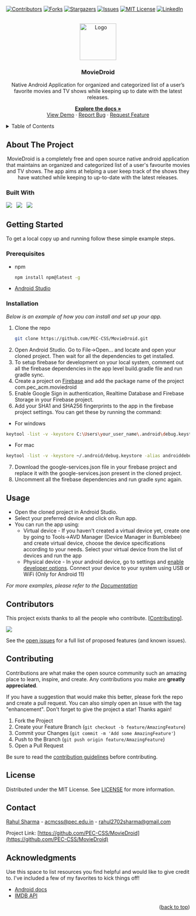 <div id="top"></div>

<!-- PROJECT SHIELDS -->
[![Contributors][contributors-shield]][contributors-url]
[![Forks][forks-shield]][forks-url]
[![Stargazers][stars-shield]][stars-url]
[![Issues][issues-shield]][issues-url]
[![MIT License][license-shield]][license-url]
[![LinkedIn][linkedin-shield]][linkedin-url]

<!-- PROJECT LOGO -->
<br />
<div align="center">
  <a href="https://github.com/PEC-CSS/MovieDroid">
    <img src="assets/logo.png" alt="Logo" width="100" height="100" />
  </a>

  <h3 align="center">MovieDroid</h3>

  <p align="center">
    <p>Native Android Application for organized and categorized list of a user’s favorite movies and TV shows while keeping up to date with the latest releases.</p> 
    
  <a href="https://github.com/PEC-CSS/MovieDroid"><strong>Explore the docs »</strong></a>
    <br />
    <a href="https://github.com/PEC-CSS/MovieDroid">View Demo</a>
    ·
    <a href="https://github.com/PEC-CSS/MovieDroid/issues">Report Bug</a>
    ·
    <a href="https://github.com/PEC-CSS/MovieDroid/issues">Request Feature</a>
  </p>
</div>


<!-- TABLE OF CONTENTS -->
<details>
  <summary>Table of Contents</summary>
  <ol>
    <li>
        <a href="#about-the-project">About The Project</a>
        <ul>
          <li><a href="#built-with">Built With</a></li>
        </ul>
      </li>
      <li>
        <a href="#getting-started">Getting Started</a>
        <ul>
          <li><a href="#prerequisites">Prerequisites</a></li>
          <li><a href="#installation">Installation</a></li>
        </ul>
      </li>
      <li><a href="#usage">Usage</a></li>
      <li><a href="#roadmap">Roadmap</a></li>
      <li><a href="#contributing">Contributing</a></li>
      <li><a href="#license">License</a></li>
      <li><a href="#contact">Contact</a></li>
      <li><a href="#acknowledgments">Acknowledgments</a></li>
  </ol>
</details>



<!-- ABOUT THE PROJECT -->
## About The Project

<p align='middle'>
  <!-- <img src='assets/loginScreen.gif' alt='Login Screen' width='200' />
  <img src='assets/stockScreenAndWatchlist.gif' alt='Stock Screen and Watchlist' width='200' />
  <img src='assets/aboutAndProfileScreen.gif' alt='About and Profile Screen' width='200' />
  <img src='assets/searchScreen.gif' alt='Search Screen' width='200' /> -->
  MovieDroid is a completely free and open source native android application that maintains an organized and categorized list of a user's favourite movies and TV shows. The app aims at helping a user keep track of the shows they have watched while keeping to up-to-date with the latest releases.
</p>


### Built With
<a href="https://www.java.com/en/"><img src="https://img.shields.io/badge/Java-ED8B00?style=for-the-badge&logo=java&logoColor=white"  ></a> &nbsp; 
<a href="https://kotlinlang.org/"><img src="https://img.shields.io/badge/Kotlin-0095D5?&style=for-the-badge&logo=kotlin&logoColor=white" /></a> &nbsp; 
<a href="https://firebase.google.com///"><img src="https://img.shields.io/badge/firebase-ffca28?style=for-the-badge&logo=firebase&logoColor=black" /></a>



<!-- GETTING STARTED -->
## Getting Started

To get a local copy up and running follow these simple example steps.

### Prerequisites

* npm
  ```sh
  npm install npm@latest -g
  ```
* [Android Studio](https://developer.android.com/studio)

### Installation

_Below is an example of how you can install and set up your app._

<!-- 1. Get a free API Key at [https://example.com](https://example.com) -->
1. Clone the repo
   ```sh
   git clone https://github.com/PEC-CSS/MovieDroid.git
   ```
2. Open Android Studio. Go to File->Open... and locate and open your cloned project. Then wait for all the dependencies to get installed.
3. To setup firebase for development on your local system, comment out all the firebase dependencies in the app level build.gradle file and run gradle sync.
4. Create a project on [Firebase](https://console.firebase.google.com/u/0/) and add the package name of the project com.pec_acm.moviedroid
5. Enable Google Sign in authentication, Realtime Database and Firebase Storage in your Firebase project.
6. Add your SHA1 and SHA256 fingerprints to the app in the firebase project settings. You can get these by running the command:
  - For windows
  ```sh
keytool -list -v -keystore C:\Users\your_user_name\.android\debug.keystore -alias androiddebugkey -storepass android -keypass android
```
  - For mac
  ```sh
keytool -list -v -keystore ~/.android/debug.keystore -alias androiddebugkey -storepass android -keypass android
```
7. Download the google-services.json file in your firebase project and replace it with the google-services.json present in the cloned project.
8. Uncomment all the firebase dependencies and run gradle sync again.
<!-- 4. Enter your API in `config.js`
   ```js
   const API_KEY = 'ENTER YOUR API';
   ``` -->


<!-- USAGE EXAMPLES -->
## Usage

- Open the cloned project in Android Studio.
- Select your preferred device and click on Run app.
- You can run the app using:
  - Virtual device - If you haven't created a virtual device yet, create one by going to Tools->AVD Manager (Device Manager in Bumblebee) and create virtual device, choose the device specifications according to your needs.
Select your virtual device from the list of devices and run the app
  - Physical device -  In your android device, go to settings and [enable developer options](https://developer.android.com/studio/debug/dev-options#enable).
Connect your device to your system using USB or WiFi (Only for Android 11) 

_For more examples, please refer to the [Documentation](https://example.com)_



<!-- ROADMAP -->
<!-- ## Roadmap
- [x] Add Changelog
- [x] Add back to top links
- [ ] Add Additional Templates w/ Examples
- [ ] Add "components" document to easily copy & paste sections of the readme
- [ ] Multi-language Support
    - [ ] Chinese
    - [ ] Spanish -->
<!-- CONTRIBUTORS -->
## Contributors
This project exists thanks to all the people who contribute. [<a href="#contributing">Contributing</a>].

<a href="https://github.com/PEC-CSS/MovieDroid/graphs/contributors">
  <img src="https://contrib.rocks/image?repo=PEC-CSS/MovieDroid" />
</a>

See the [open issues](https://github.com/PEC-CSS/MovieDroid/issues) for a full list of proposed features (and known issues).



<!-- CONTRIBUTING -->
## Contributing

Contributions are what make the open source community such an amazing place to learn, inspire, and create. Any contributions you make are **greatly appreciated**.

If you have a suggestion that would make this better, please fork the repo and create a pull request. You can also simply open an issue with the tag "enhancement".
Don't forget to give the project a star! Thanks again!

1. Fork the Project
2. Create your Feature Branch (`git checkout -b feature/AmazingFeature`)
3. Commit your Changes (`git commit -m 'Add some AmazingFeature'`)
4. Push to the Branch (`git push origin feature/AmazingFeature`)
5. Open a Pull Request

Be sure to read the [contribution guidelines](CONTRIBUTING.md) before contributing.


<!-- LICENSE -->
## License

Distributed under the MIT License. See [LICENSE](LICENSE) for more information.

<!-- CONTACT -->
## Contact

[Rahul Sharma](https://rahulsharma.vercel.app/) - acmcss@pec.edu.in - rahul2702sharma@gmail.com

Project Link: [https://github.com/PEC-CSS/MovieDroid](https://github.com/PEC-CSS/MovieDroid)

<!-- ACKNOWLEDGMENTS -->
## Acknowledgments

Use this space to list resources you find helpful and would like to give credit to. I've included a few of my favorites to kick things off!

* [Android docs](https://developer.android.com/docs)
* [IMDB API](https://imdb-api.com/api)

<p align="right">(<a href="#top">back to top</a>)</p>




<!-- MARKDOWN LINKS & IMAGES -->
<!-- https://www.markdownguide.org/basic-syntax/#reference-style-links -->
[contributors-shield]: https://img.shields.io:/github/contributors/PEC-CSS/MovieDroid?style=for-the-badge
[contributors-url]: https://github.com/PEC-CSS/MovieDroid/graphs/contributors
[forks-shield]: https://img.shields.io/github/forks/PEC-CSS/MovieDroid?style=for-the-badge
[forks-url]: https://github.com/PEC-CSS/MovieDroid/network/members
[stars-shield]: https://img.shields.io/github/stars/PEC-CSS/MovieDroid?style=for-the-badge
[stars-url]: https://github.com/PEC-CSS/MovieDroid/stargazers
[issues-shield]: https://img.shields.io/github/issues/PEC-CSS/MovieDroid?style=for-the-badge
[issues-url]: https://github.com/PEC-CSS/MovieDroid/issues
[license-shield]: https://img.shields.io/github/license/PEC-CSS/MovieDroid?style=for-the-badge
[license-url]: https://github.com/PEC-CSS/MovieDroid/blob/master/LICENSE.txt
[linkedin-shield]: https://img.shields.io/badge/-LinkedIn-black.svg?style=for-the-badge&logo=linkedin&colorB=555
[linkedin-url]: https://www.linkedin.com/in/rahul5430/
[product-screenshot-loginScreen]: assets/loginScreen.gif
[product-screenshot-stockScreenAndWatchlist]: assets/stockScreenAndWatchlist.gif
[product-screenshot-aboutAndProfileScreen]: assets/aboutAndProfileScreen.gif
[product-screenshot-searchScreen]: assets/searchScreen.gif